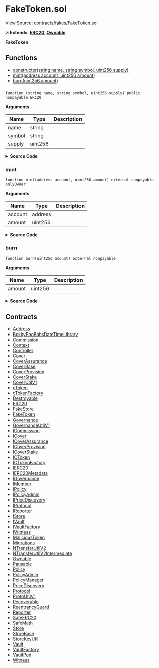 # FakeToken.sol

View Source: [contracts/fakes/FakeToken.sol](../contracts/fakes/FakeToken.sol)

**↗ Extends: [ERC20](ERC20.md), [Ownable](Ownable.md)**

**FakeToken**

## Functions

- [constructor(string name, string symbol, uint256 supply)](#)
- [mint(address account, uint256 amount)](#mint)
- [burn(uint256 amount)](#burn)

### 

```solidity
function (string name, string symbol, uint256 supply) public nonpayable ERC20 
```

**Arguments**

| Name        | Type           | Description  |
| ------------- |------------- | -----|
| name | string |  | 
| symbol | string |  | 
| supply | uint256 |  | 

<details>
	<summary><strong>Source Code</strong></summary>

```javascript
constructor(
    string memory name,
    string memory symbol,
    uint256 supply
  ) ERC20(name, symbol) {
    super._mint(super._msgSender(), supply);
  }
```
</details>

### mint

```solidity
function mint(address account, uint256 amount) external nonpayable onlyOwner 
```

**Arguments**

| Name        | Type           | Description  |
| ------------- |------------- | -----|
| account | address |  | 
| amount | uint256 |  | 

<details>
	<summary><strong>Source Code</strong></summary>

```javascript
function mint(address account, uint256 amount) external onlyOwner {
    super._mint(account, amount);
  }
```
</details>

### burn

```solidity
function burn(uint256 amount) external nonpayable
```

**Arguments**

| Name        | Type           | Description  |
| ------------- |------------- | -----|
| amount | uint256 |  | 

<details>
	<summary><strong>Source Code</strong></summary>

```javascript
function burn(uint256 amount) external {
    super._burn(super._msgSender(), amount);
  }
```
</details>

## Contracts

* [Address](Address.md)
* [BokkyPooBahsDateTimeLibrary](BokkyPooBahsDateTimeLibrary.md)
* [Commission](Commission.md)
* [Context](Context.md)
* [Controller](Controller.md)
* [Cover](Cover.md)
* [CoverAssurance](CoverAssurance.md)
* [CoverBase](CoverBase.md)
* [CoverProvision](CoverProvision.md)
* [CoverStake](CoverStake.md)
* [CoverUtilV1](CoverUtilV1.md)
* [cToken](cToken.md)
* [cTokenFactory](cTokenFactory.md)
* [Destroyable](Destroyable.md)
* [ERC20](ERC20.md)
* [FakeStore](FakeStore.md)
* [FakeToken](FakeToken.md)
* [Governance](Governance.md)
* [GovernanceUtilV1](GovernanceUtilV1.md)
* [ICommission](ICommission.md)
* [ICover](ICover.md)
* [ICoverAssurance](ICoverAssurance.md)
* [ICoverProvision](ICoverProvision.md)
* [ICoverStake](ICoverStake.md)
* [ICToken](ICToken.md)
* [ICTokenFactory](ICTokenFactory.md)
* [IERC20](IERC20.md)
* [IERC20Metadata](IERC20Metadata.md)
* [IGovernance](IGovernance.md)
* [IMember](IMember.md)
* [IPolicy](IPolicy.md)
* [IPolicyAdmin](IPolicyAdmin.md)
* [IPriceDiscovery](IPriceDiscovery.md)
* [IProtocol](IProtocol.md)
* [IReporter](IReporter.md)
* [IStore](IStore.md)
* [IVault](IVault.md)
* [IVaultFactory](IVaultFactory.md)
* [IWitness](IWitness.md)
* [MaliciousToken](MaliciousToken.md)
* [Migrations](Migrations.md)
* [NTransferUtilV2](NTransferUtilV2.md)
* [NTransferUtilV2Intermediate](NTransferUtilV2Intermediate.md)
* [Ownable](Ownable.md)
* [Pausable](Pausable.md)
* [Policy](Policy.md)
* [PolicyAdmin](PolicyAdmin.md)
* [PolicyManager](PolicyManager.md)
* [PriceDiscovery](PriceDiscovery.md)
* [Protocol](Protocol.md)
* [ProtoUtilV1](ProtoUtilV1.md)
* [Recoverable](Recoverable.md)
* [ReentrancyGuard](ReentrancyGuard.md)
* [Reporter](Reporter.md)
* [SafeERC20](SafeERC20.md)
* [SafeMath](SafeMath.md)
* [Store](Store.md)
* [StoreBase](StoreBase.md)
* [StoreKeyUtil](StoreKeyUtil.md)
* [Vault](Vault.md)
* [VaultFactory](VaultFactory.md)
* [VaultPod](VaultPod.md)
* [Witness](Witness.md)
